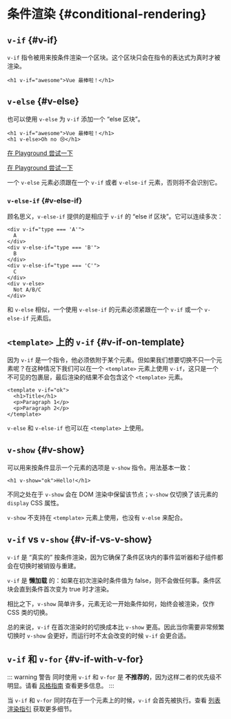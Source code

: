 # 条件渲染 {#conditional-rendering}

## `v-if` {#v-if}

`v-if` 指令被用来按条件渲染一个区块。这个区块只会在指令的表达式为真时才被渲染。

```vue-html
<h1 v-if="awesome">Vue 最棒啦！</h1>
```

## `v-else` {#v-else}

也可以使用 `v-else` 为 `v-if` 添加一个 “else 区块”。

```vue-html
<h1 v-if="awesome">Vue 最棒啦！</h1>
<h1 v-else>Oh no 😢</h1>
```

<div class="composition-api">

[在 Playground 尝试一下](https://sfc.vuejs.org/#eyJBcHAudnVlIjoiPHNjcmlwdCBzZXR1cD5cbmltcG9ydCB7IHJlZiB9IGZyb20gJ3Z1ZSdcblxuY29uc3QgYXdlc29tZSA9IHJlZih0cnVlKVxuPC9zY3JpcHQ+XG5cbjx0ZW1wbGF0ZT5cblx0PGgxIHYtaWY9XCJhd2Vzb21lXCI+VnVlIGlzIGF3ZXNvbWUhPC9oMT5cblx0PGgxIHYtZWxzZT5PaCBubyDwn5iiPC9oMT5cbjwvdGVtcGxhdGU+IiwiaW1wb3J0LW1hcC5qc29uIjoie1xuICBcImltcG9ydHNcIjoge1xuICAgIFwidnVlXCI6IFwiaHR0cHM6Ly9zZmMudnVlanMub3JnL3Z1ZS5ydW50aW1lLmVzbS1icm93c2VyLmpzXCJcbiAgfVxufSJ9)

</div>
<div class="options-api">

[在 Playground 尝试一下](https://sfc.vuejs.org/#eyJBcHAudnVlIjoiPHNjcmlwdD5cbmV4cG9ydCBkZWZhdWx0IHtcbiAgZGF0YSgpIHtcbiAgXHRyZXR1cm4ge1xuXHQgICAgYXdlc29tZTogdHJ1ZVxuICBcdH1cblx0fVxufVxuPC9zY3JpcHQ+XG5cbjx0ZW1wbGF0ZT5cblx0PGgxIHYtaWY9XCJhd2Vzb21lXCI+VnVlIGlzIGF3ZXNvbWUhPC9oMT5cblx0PGgxIHYtZWxzZT5PaCBubyDwn5iiPC9oMT5cbjwvdGVtcGxhdGU+IiwiaW1wb3J0LW1hcC5qc29uIjoie1xuICBcImltcG9ydHNcIjoge1xuICAgIFwidnVlXCI6IFwiaHR0cHM6Ly9zZmMudnVlanMub3JnL3Z1ZS5ydW50aW1lLmVzbS1icm93c2VyLmpzXCJcbiAgfVxufSJ9)

</div>

一个 `v-else` 元素必须跟在一个 `v-if` 或者 `v-else-if` 元素，否则将不会识别它。

### `v-else-if` {#v-else-if}

顾名思义，`v-else-if` 提供的是相应于 `v-if` 的 “else if 区块”。它可以连续多次：

```vue-html
<div v-if="type === 'A'">
  A
</div>
<div v-else-if="type === 'B'">
  B
</div>
<div v-else-if="type === 'C'">
  C
</div>
<div v-else>
  Not A/B/C
</div>
```

和 `v-else` 相似，一个使用 `v-else-if` 的元素必须紧跟在一个 `v-if` 或一个 `v-else-if` 元素后。

## `<template>` 上的 `v-if` {#v-if-on-template}

因为 `v-if` 是一个指令，他必须依附于某个元素。但如果我们想要切换不只一个元素呢？在这种情况下我们可以在一个 `<template>` 元素上使用 `v-if`，这只是一个不可见的包裹层，最后渲染的结果不会包含这个 `<template>` 元素。

```vue-html
<template v-if="ok">
  <h1>Title</h1>
  <p>Paragraph 1</p>
  <p>Paragraph 2</p>
</template>
```

`v-else` 和 `v-else-if` 也可以在 `<template>` 上使用。

## `v-show` {#v-show}

可以用来按条件显示一个元素的选项是 `v-show` 指令。用法基本一致：

```vue-html
<h1 v-show="ok">Hello!</h1>
```

不同之处在于 `v-show` 会在 DOM 渲染中保留该节点；`v-show` 仅切换了该元素的 `display` CSS 属性。

`v-show` 不支持在 `<template>` 元素上使用，也没有 `v-else` 来配合。

## `v-if` vs `v-show` {#v-if-vs-v-show}

`v-if` 是 “真实的” 按条件渲染，因为它确保了条件区块内的事件监听器和子组件都会在切换时被销毁与重建。

`v-if` 是 **懒加载** 的：如果在初次渲染时条件值为 false，则不会做任何事。条件区块会直到条件首次变为 true 时才渲染。

相比之下，`v-show` 简单许多，元素无论一开始条件如何，始终会被渲染，仅作 CSS 类的切换。

总的来说，`v-if` 在首次渲染时的切换成本比 `v-show` 更高。因此当你需要非常频繁切换时 `v-show` 会更好，而运行时不太会改变的时候 `v-if` 会更合适。

## `v-if` 和 `v-for` {#v-if-with-v-for}

::: warning 警告
同时使用 `v-if` 和 `v-for` 是 **不推荐的**，因为这样二者的优先级不明显。请看 [风格指南](/style-guide/#avoid-v-if-with-v-for-essential) 查看更多信息。
:::

当 `v-if` 和 `v-for` 同时存在于一个元素上的时候，`v-if` 会首先被执行。查看 [列表渲染指引](list#v-for-with-v-if) 获取更多细节。
